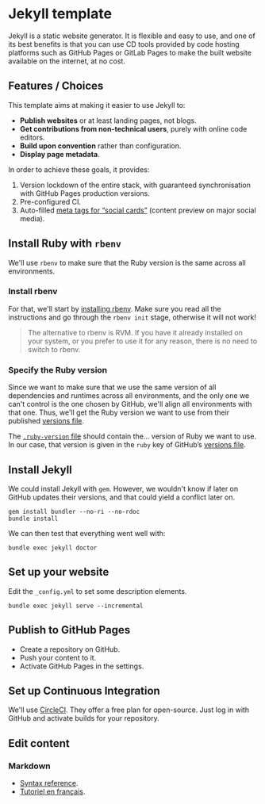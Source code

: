 # Jekyll template

Jekyll is a static website generator. It is flexible and easy to use, and one of its best benefits is that you can use CD tools provided by code hosting platforms such as GitHub Pages or GitLab Pages to make the built website available on the internet, at no cost.


## Features / Choices

This template aims at making it easier to use Jekyll to:

- **Publish websites** or at least landing pages, not blogs.
- **Get contributions from non-technical users**, purely with online code editors.
- **Build upon convention** rather than configuration.
- **Display page metadata**.

In order to achieve these goals, it provides:

1. Version lockdown of the entire stack, with guaranteed synchronisation with GitHub Pages production versions.
2. Pre-configured CI.
3. Auto-filled [meta tags for “social cards”](https://gist.github.com/MattiSG/fc7f65ad16fb8968e0f84b756efd9383) (content preview on major social media).


## Install Ruby with `rbenv`

We'll use `rbenv` to make sure that the Ruby version is the same across all environments.

### Install rbenv

For that, we'll start by [installing rbenv](https://github.com/rbenv/rbenv#installation). Make sure you read all the instructions and go through the `rbenv init` stage, otherwise it will not work!

> The alternative to rbenv is RVM. If you have it already installed on your system, or you prefer to use it for any reason, there is no need to switch to rbenv.

### Specify the Ruby version

Since we want to make sure that we use the same version of all dependencies and runtimes across all environments, and the only one we can't control is the one chosen by GitHub, we'll align all environments with that one. Thus, we'll get the Ruby version we want to use from their published [versions file](https://pages.github.com/versions.json).

The [`.ruby-version` file](https://github.com/rbenv/rbenv#choosing-the-ruby-version) should contain the… version of Ruby we want to use. In our case, that version is given in the `ruby` key of GitHub’s [versions file](https://pages.github.com/versions.json).

## Install Jekyll

We could install Jekyll with `gem`. However, we wouldn't know if later on GitHub updates their versions, and that could yield a conflict later on.

```
gem install bundler --no-ri --no-rdoc
bundle install
```

We can then test that everything went well with:

```
bundle exec jekyll doctor
```

## Set up your website

Edit the `_config.yml` to set some description elements.

```
bundle exec jekyll serve --incremental
```

## Publish to GitHub Pages

- Create a repository on GitHub.
- Push your content to it.
- Activate GitHub Pages in the settings.


## Set up Continuous Integration

We'll use [CircleCI](https://circleci.com). They offer a free plan for open-source.
Just log in with GitHub and activate builds for your repository.


## Edit content

### Markdown

- [Syntax reference](https://www.markdownguide.org/basic-syntax).
- [Tutoriel en français](https://openclassrooms.com/fr/courses/1304236-redigez-en-markdown).
